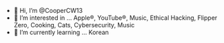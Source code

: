 - 👋 Hi, I’m @CooperCW13
- 👀 I’m interested in ... Apple®, YouTube®, Music, Ethical Hacking, Flipper Zero, Cooking, Cats, Cybersecurity, Music
- 🌱 I’m currently learning ... Korean

<!---
CooperCW13/CooperCW13 is a ✨ special ✨ repository because its `README.md` (this file) appears on your GitHub profile.
You can click the Preview link to take a look at your changes.
--->

